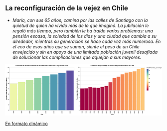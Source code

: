 ## La reconfiguración de la vejez en Chile

- *María, con sus 65 años, camina por las calles de Santiago con la quietud de quien ha vivido más de lo que imaginó. La jubilación le regaló más tiempo, pero también le ha traído varios problemas: una pensión escasa, la soledad de los días y una ciudad que cambia a su alrededor, mientras su generación se hace cada vez más numerosa. En el eco de esos años que se suman, siente el peso de un Chile envejecido y sin en apoyo de una limitada población juvenil desafiada de solucionar las complicaciones que aquejan a sus mayores*.

![Imagen](Visualización.png)

[En formato dinámico](/Entrega04/Inostroza_Integrante_03_Constanza_vis_01/Visualización.md/Visualización.html)
